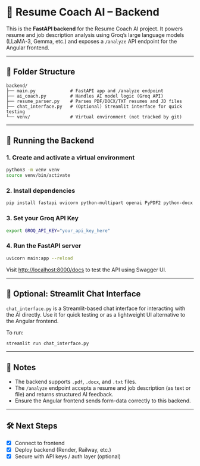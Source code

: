# 🧠 Resume Coach AI – Backend

This is the **FastAPI backend** for the Resume Coach AI project. It powers resume and job description analysis using Groq’s large language models (LLaMA-3, Gemma, etc.) and exposes a `/analyze` API endpoint for the Angular frontend.

---

## 📂 Folder Structure

```
backend/
├── main.py             # FastAPI app and /analyze endpoint
├── ai_coach.py         # Handles AI model logic (Groq API)
├── resume_parser.py    # Parses PDF/DOCX/TXT resumes and JD files
├── chat_interface.py   # (Optional) Streamlit interface for quick testing
└── venv/               # Virtual environment (not tracked by git)
```

---

## 🚀 Running the Backend

### 1. Create and activate a virtual environment

```bash
python3 -m venv venv
source venv/bin/activate
```

### 2. Install dependencies

```bash
pip install fastapi uvicorn python-multipart openai PyPDF2 python-docx
```

### 3. Set your Groq API Key

```bash
export GROQ_API_KEY="your_api_key_here"
```

### 4. Run the FastAPI server

```bash
uvicorn main:app --reload
```

Visit [http://localhost:8000/docs](http://localhost:8000/docs) to test the API using Swagger UI.

---

## 💬 Optional: Streamlit Chat Interface

`chat_interface.py` is a Streamlit-based chat interface for interacting with the AI directly. Use it for quick testing or as a lightweight UI alternative to the Angular frontend.

To run:

```bash
streamlit run chat_interface.py
```

---

## 📎 Notes

- The backend supports `.pdf`, `.docx`, and `.txt` files.
- The `/analyze` endpoint accepts a resume and job description (as text or file) and returns structured AI feedback.
- Ensure the Angular frontend sends form-data correctly to this backend.

---

## 🛠️ Next Steps

- [x] Connect to frontend
- [x] Deploy backend (Render, Railway, etc.)
- [x] Secure with API keys / auth layer (optional)
